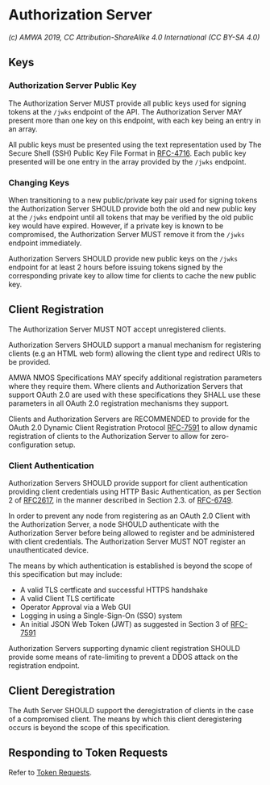 # Authorization Server

_(c) AMWA 2019, CC Attribution-ShareAlike 4.0 International (CC BY-SA 4.0)_

## Keys

### Authorization Server Public Key

The Authorization Server MUST provide all public keys used for signing tokens at the `/jwks` endpoint of the API. The
Authorization Server MAY present more than one key on this endpoint, with each key being an entry in an array.

All public keys must be presented using the text representation used by The Secure Shell (SSH) Public Key File Format
in [RFC-4716]. Each public key presented will be one entry in the array provided by the `/jwks` endpoint.

### Changing Keys

When transitioning to a new public/private key pair used for signing tokens the Authorization Server SHOULD provide
both the old and new public key at the `/jwks` endpoint until all tokens that may be verified by the old public key
would have expired. However, if a private key is known to be compromised, the Authorization Server MUST remove it
from the `/jwks` endpoint immediately.

Authorization Servers SHOULD provide new public keys on the `/jwks` endpoint for at least 2 hours before issuing tokens
signed by the corresponding private key to allow time for clients to cache the new public key.

## Client Registration

The Authorization Server MUST NOT accept unregistered clients.

Authorization Servers SHOULD support a manual mechanism for registering clients (e.g an HTML web form) allowing the
client type and redirect URIs to be provided.

AMWA NMOS Specifications MAY specify additional registration parameters where they require them. Where clients and
Authorization Servers that support OAuth 2.0 are used with these specifications they SHALL use these parameters in
all OAuth 2.0 registration mechanisms they support.

Clients and Authorization Servers are RECOMMENDED to provide for the OAuth 2.0 Dynamic Client Registration Protocol
[RFC-7591] to allow dynamic registration of clients to the Authorization Server to allow for zero-configuration
setup.

### Client Authentication

Authorization Servers SHOULD provide support for client authentication providing client credentials using HTTP Basic
Authentication, as per Section 2 of [RFC2617][RFC-2617], in the manner described in Section 2.3. of [RFC-6749].

In order to prevent any node from registering as an OAuth 2.0 Client with the Authorization Server, a node SHOULD
authenticate with the Authorization Server before being allowed to register and be administered with client credentials. The
Authorization Server MUST NOT register an unauthenticated device.

The means by which authentication is established is beyond the scope of this specification but may include:
- A valid TLS certficate and successful HTTPS handshake
- A valid Client TLS certificate
- Operator Approval via a Web GUI
- Logging in using a Single-Sign-On (SSO) system
- An initial JSON Web Token (JWT) as suggested in Section 3 of [RFC-7591]

Authorization Servers supporting dynamic client registration SHOULD provide some means of rate-limiting to prevent a DDOS
attack on the registration endpoint.

## Client Deregistration

The Auth Server SHOULD support the deregistration of clients in the case of a compromised client. The means by which this
client deregistering occurs is beyond the scope of this specification.

## Responding to Token Requests

Refer to [Token Requests](./4.2.%20-%20Token%20Requests.md).


[RFC-2617]: https://tools.ietf.org/html/rfc2617 "HTTP Authentication: Basic and Digest Access Authentication"

[RFC-4716]: https://tools.ietf.org/html/rfc4716 "The Secure Shell (SSH) Public Key File Format"

[RFC-6749]: https://tools.ietf.org/html/rfc6749 "The OAuth 2.0 Authorization Framework"

[RFC-7591]: https://tools.ietf.org/html/rfc7591 "OAuth 2.0 Dynamic Client Registration Protocol"

